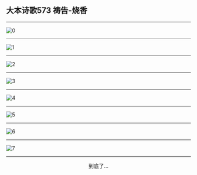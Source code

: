 
## 大本诗歌573 祷告-烧香
        
<div id="aplayer0"></div>

---

<img alt="0" data-original="/data/d0573/0">

---

<img alt="1" data-original="/data/d0573/1">

---

<img alt="2" data-original="/data/d0573/2">

---

<img alt="3" data-original="/data/d0573/3">

---

<img alt="4" data-original="/data/d0573/4">

---

<img alt="5" data-original="/data/d0573/5">

---

<img alt="6" data-original="/data/d0573/6">

---

<img alt="7" data-original="/data/d0573/7">

---

<p style="text-align: center">到底了...</p>

<script src="/js/dist-view.js"></script>

<script>
MAIN.id = 'd0573';
        
const ap0 = new APlayer({
    container: document.getElementById('aplayer0'),
    volume: 1,
    loop: 'none',
    preload: 'none',
    audio: [{
        name: '大本诗歌573.mp3',
        artist: '大本诗歌',
        url: 'https://res.wx.qq.com/voice/getvoice?mediaid=MzI0NTk3MDM5M18yMjQ3NDk0Nzg4',
        cover: '/favicon'
    }]
});
</script>

